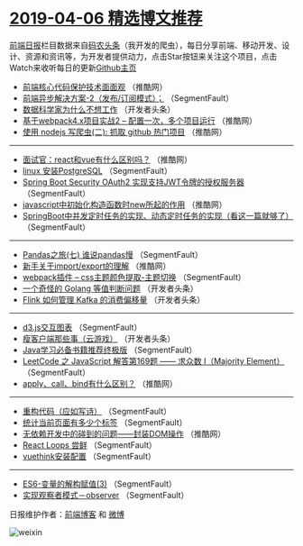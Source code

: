 # [2019-04-06 精选博文推荐](http://hao.caibaojian.com/date/2019/04/06)

[前端日报](http://caibaojian.com/c/news)栏目数据来自[码农头条](http://hao.caibaojian.com/)（我开发的爬虫），每日分享前端、移动开发、设计、资源和资讯等，为开发者提供动力，点击Star按钮来关注这个项目，点击Watch来收听每日的更新[Github主页](https://github.com/kujian/frontendDaily)
* [前端核心代码保护技术面面观](http://hao.caibaojian.com/106429.html) （推酷网）
* [前端异步解决方案-2（发布/订阅模式）；](http://hao.caibaojian.com/106405.html) （SegmentFault）
* [数据科学家为什么不想工作](http://hao.caibaojian.com/106418.html) （开发者头条）
* [基于webpack4.x项目实战2 &#8211; 配置一次，多个项目运行](http://hao.caibaojian.com/106423.html) （推酷网）
* [使用 nodejs 写爬虫(二): 抓取 github 热门项目](http://hao.caibaojian.com/106425.html) （推酷网）

***
* [面试官：react和vue有什么区别吗？](http://hao.caibaojian.com/106426.html) （推酷网）
* [linux 安装PostgreSQL](http://hao.caibaojian.com/106402.html) （SegmentFault）
* [Spring Boot Security OAuth2 实现支持JWT令牌的授权服务器](http://hao.caibaojian.com/106413.html) （SegmentFault）
* [javascript中初始化构造函数时new所起的作用](http://hao.caibaojian.com/106427.html) （推酷网）
* [SpringBoot中并发定时任务的实现、动态定时任务的实现（看这一篇就够了）](http://hao.caibaojian.com/106403.html) （SegmentFault）

***
* [Pandas之旅(七) 谁说pandas慢](http://hao.caibaojian.com/106414.html) （SegmentFault）
* [新手关于import/export的理解](http://hao.caibaojian.com/106428.html) （推酷网）
* [webpack插件 &#8211; css主题颜色提取-主题切换](http://hao.caibaojian.com/106404.html) （SegmentFault）
* [一个奇怪的 Golang 等值判断问题](http://hao.caibaojian.com/106415.html) （开发者头条）
* [Flink 如何管理 Kafka 的消费偏移量](http://hao.caibaojian.com/106416.html) （开发者头条）

***
* [d3.js交互图表](http://hao.caibaojian.com/106406.html) （SegmentFault）
* [瘦客户端那些事（云游戏）](http://hao.caibaojian.com/106417.html) （开发者头条）
* [Java学习必备书籍推荐终极版](http://hao.caibaojian.com/106407.html) （SegmentFault）
* [LeetCode 之 JavaScript 解答第169题 —— 求众数 I（Majority Element）](http://hao.caibaojian.com/106408.html) （SegmentFault）
* [apply、call、bind有什么区别？](http://hao.caibaojian.com/106422.html) （推酷网）

***
* [重构代码（应如写诗）](http://hao.caibaojian.com/106409.html) （SegmentFault）
* [统计当前页面有多少个标签](http://hao.caibaojian.com/106410.html) （SegmentFault）
* [无依赖开发中的碰到的问题——封装DOM操作](http://hao.caibaojian.com/106424.html) （推酷网）
* [React Loops 尝鲜](http://hao.caibaojian.com/106400.html) （SegmentFault）
* [vuethink安装配置](http://hao.caibaojian.com/106411.html) （SegmentFault）

***
* [ES6-变量的解构赋值(3)](http://hao.caibaojian.com/106401.html) （SegmentFault）
* [实现观察者模式－observer](http://hao.caibaojian.com/106412.html) （SegmentFault）

日报维护作者：[前端博客](http://caibaojian.com/) 和 [微博](http://caibaojian.com/go/weibo)

![weixin](https://user-images.githubusercontent.com/3055447/38468989-651132ac-3b80-11e8-8e6b-15122322a9d7.png)